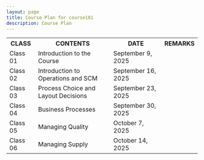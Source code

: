 ```yaml
---
layout: page
title: Course Plan for course101
description: Course Plan
---
```


<table>
  <tr>
    <th>CLASS</th>
    <th>CONTENTS</th>
    <th>DATE</th>
    <th>REMARKS</th>
  </tr>
  <tr>
    <td>Class 01</td>
    <td>Introduction to the Course </td>
    <td>September 9, 2025</td>
  </tr>
  <tr>
    <td>Class 02</td>
    <td>Introduction to Operations and SCM</td>
    <td>September 16, 2025</td>
  </tr>
  <tr>
    <td>Class 03</td>
    <td>Process Choice and Layout Decisions </td>
    <td>September 23, 2025</td>
  </tr>
  <tr>
    <td>Class 04</td>
    <td>Business Processes</td>
    <td>September 30, 2025 	</td>
  </tr>
  <tr>
    <td>Class 05</td>
    <td>Managing Quality</td>
    <td>October 7, 2025</td>
  </tr>
  <tr>
    <td>Class 06</td>
    <td>Managing Supply</td>
    <td>October 14, 2025</td>
  </tr>
</table>
